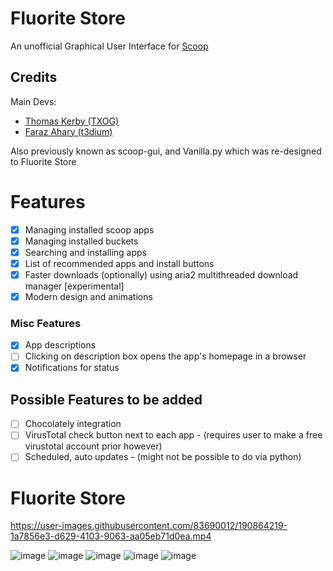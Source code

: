 # Fluorite Store
An unofficial Graphical User Interface for [Scoop](https://scoop.sh/)


## Credits

Main Devs:
- [Thomas Kerby (TXOG)](https://github.com/TXOG)
- [Faraz Ahary (t3dium)](https://github.com/t3dium)

Also previously known as scoop-gui, and Vanilla.py which was re-designed to Fluorite Store

# Features 

- [x] Managing installed scoop apps
- [x] Managing installed buckets
- [x] Searching and installing apps
- [x] List of recommended apps and install buttons
- [x] Faster downloads (optionally) using aria2 multithreaded download manager [experimental]
- [x] Modern design and animations

### Misc Features
- [x] App descriptions
- [ ] Clicking on description box opens the app's homepage in a browser
- [x] Notifications for status

## Possible Features to be added
- [ ] Chocolately integration
- [ ] VirusTotal check button next to each app - (requires user to make a free virustotal account prior however)
- [ ] Scheduled, auto updates - (might not be possible to do via python)

# Fluorite Store
https://user-images.githubusercontent.com/83690012/190864219-1a7856e3-d629-4103-9063-aa05eb71d0ea.mp4

![image](https://user-images.githubusercontent.com/83690012/190864502-db6cf96a-ee75-4b09-95b1-cb2fbcc11b49.png)
![image](https://user-images.githubusercontent.com/83690012/190864879-1c1d1067-c405-4f12-9fae-e1a1473193da.png)
![image](https://user-images.githubusercontent.com/83690012/190875938-969554d2-d89f-41c4-b93c-ff766eda15dd.png)
![image](https://user-images.githubusercontent.com/83690012/190877452-9441b1c4-173c-4316-ad16-f6ae0296183a.png)
![image](https://user-images.githubusercontent.com/83690012/190877415-eda49310-1db4-4a01-8af0-8ac63f8d5b57.png)
